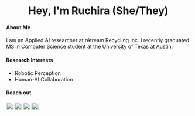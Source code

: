 
<h1 align="center">Hey, I'm Ruchira (She/They)</h1>

#### About Me

I am an Applied AI researcher at rAtream Recycling Inc. I recently graduated MS in Computer Science student at the University of Texas at Austin.
<p></p>


#### Research Interests
- Robotic Perception
- Human-AI Collaboration 



<!-- <br> -->

 
 
#### Reach out

<a href="https://twitter.com/ruchira_ray">
  <img align="left" alt="Ruchira's Twitter" width="20px" src="https://cdn.jsdelivr.net/npm/simple-icons@v3/icons/twitter.svg" />
</a>
<a href="https://www.instagram.com/rayruchira/">
  <img align="left" alt="Ruchira's Instagram" width="20px" src="https://cdn.jsdelivr.net/npm/simple-icons@v3/icons/instagram.svg" />
</a>
<a href="https://www.linkedin.com/in/ruchira-ray-ba012069/">
  <img align="left" alt="Ruchira's LinkedIn" width="20px" src="https://cdn.jsdelivr.net/npm/simple-icons@v3/icons/linkedin.svg" />
</a>
<a href="mailto:ruchiraray99@gmail.com">
  <img align="left" alt="Ruchira's Mail" width="20px" src="https://cdn.jsdelivr.net/npm/simple-icons@3.13.0/icons/gmail.svg" />
</a>









